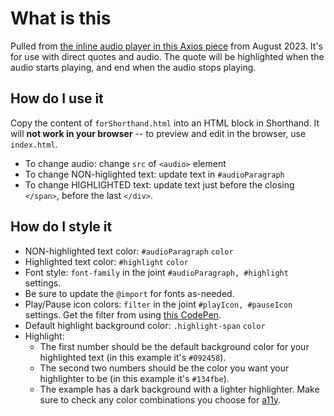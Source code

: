 # What is this
Pulled from [the inline audio player in this Axios piece](https://www.axios.com/chinese-communist-party-training-school-africa) from August 2023. It's for use with direct quotes and audio. The quote will be highlighted when the audio starts playing, and end when the audio stops playing. 

## How do I use it
Copy the content of `forShorthand.html` into an HTML block in Shorthand. It will **not work in your browser** -- to preview and edit in the browser, use `index.html`. 

- To change audio: change `src` of `<audio>` element
- To change NON-higlighted text: update text in `#audioParagraph`
- To change HIGHLIGHTED text: update text just before the closing `</span>`, before the last `</div>`.

## How do I style it
- NON-highlighted text color: `#audioParagraph` `color`
- Highlighted text color: `#highlight` `color`
- Font style: `font-family` in the joint `#audioParagraph, #highlight` settings. 
- Be sure to update the `@import` for fonts as-needed.
- Play/Pause icon colors: `filter` in the joint `#playIcon, #pauseIcon` settings. Get the filter from using [this CodePen](https://codepen.io/sosuke/pen/Pjoqqp).
- Default highlight background color: `.highlight-span` `color`
- Highlight: 
  - The first number should be the default background color for your highlighted text (in this example it's `#092458`).
  - The second two numbers should be the color you want your highlighter to be (in this example it's `#134fbe`). 
  - The example has a dark background with a lighter highlighter. Make sure to check any color combinations you choose for [a11y](https://webaim.org/resources/contrastchecker/).

